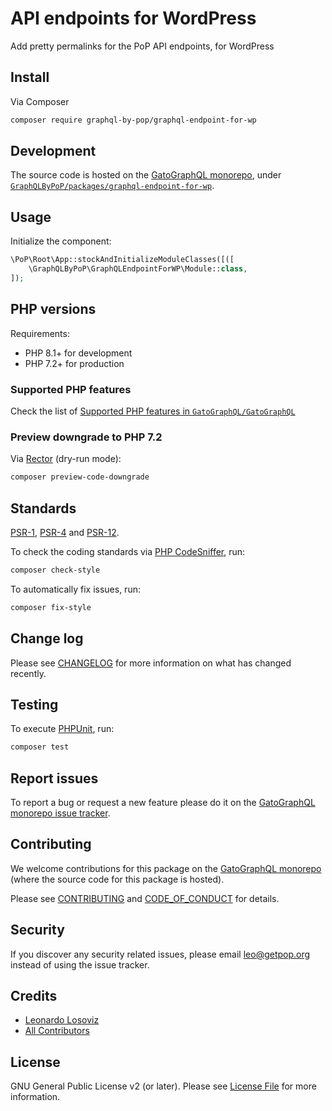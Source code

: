 # API endpoints for WordPress

<!--
[![Build Status][ico-travis]][link-travis]
[![Quality Score][ico-code-quality]][link-code-quality]
[![Software License][ico-license]](LICENSE.md)
[![Latest Version on Packagist][ico-version]][link-packagist]
[![Coverage Status][ico-scrutinizer]][link-scrutinizer]
[![Total Downloads][ico-downloads]][link-downloads]
-->

Add pretty permalinks for the PoP API endpoints, for WordPress

## Install

Via Composer

``` bash
composer require graphql-by-pop/graphql-endpoint-for-wp
```

## Development

The source code is hosted on the [GatoGraphQL monorepo](https://github.com/GatoGraphQL/GatoGraphQL), under [`GraphQLByPoP/packages/graphql-endpoint-for-wp`](https://github.com/GatoGraphQL/GatoGraphQL/tree/master/layers/GraphQLByPoP/packages/graphql-endpoint-for-wp).

## Usage

Initialize the component:

``` php
\PoP\Root\App::stockAndInitializeModuleClasses([([
    \GraphQLByPoP\GraphQLEndpointForWP\Module::class,
]);
```

## PHP versions

Requirements:

- PHP 8.1+ for development
- PHP 7.2+ for production

### Supported PHP features

Check the list of [Supported PHP features in `GatoGraphQL/GatoGraphQL`](https://github.com/GatoGraphQL/GatoGraphQL/blob/master/docs/supported-php-features.md)

### Preview downgrade to PHP 7.2

Via [Rector](https://github.com/rectorphp/rector) (dry-run mode):

```bash
composer preview-code-downgrade
```

## Standards

[PSR-1](https://www.php-fig.org/psr/psr-1), [PSR-4](https://www.php-fig.org/psr/psr-4) and [PSR-12](https://www.php-fig.org/psr/psr-12).

To check the coding standards via [PHP CodeSniffer](https://github.com/squizlabs/PHP_CodeSniffer), run:

``` bash
composer check-style
```

To automatically fix issues, run:

``` bash
composer fix-style
```

## Change log

Please see [CHANGELOG](CHANGELOG.md) for more information on what has changed recently.

## Testing

To execute [PHPUnit](https://phpunit.de/), run:

``` bash
composer test
```

## Report issues

To report a bug or request a new feature please do it on the [GatoGraphQL monorepo issue tracker](https://github.com/GatoGraphQL/GatoGraphQL/issues).

## Contributing

We welcome contributions for this package on the [GatoGraphQL monorepo](https://github.com/GatoGraphQL/GatoGraphQL) (where the source code for this package is hosted).

Please see [CONTRIBUTING](CONTRIBUTING.md) and [CODE_OF_CONDUCT](CODE_OF_CONDUCT.md) for details.

## Security

If you discover any security related issues, please email leo@getpop.org instead of using the issue tracker.

## Credits

- [Leonardo Losoviz][link-author]
- [All Contributors][link-contributors]

## License

GNU General Public License v2 (or later). Please see [License File](LICENSE.md) for more information.

[ico-version]: https://img.shields.io/packagist/v/graphql-by-pop/graphql-endpoint-for-wp.svg?style=flat-square
[ico-license]: https://img.shields.io/badge/license-GPLv2-brightgreen.svg?style=flat-square
[ico-travis]: https://img.shields.io/travis/graphql-by-pop/graphql-endpoint-for-wp/master.svg?style=flat-square
[ico-scrutinizer]: https://img.shields.io/scrutinizer/coverage/g/graphql-by-pop/graphql-endpoint-for-wp.svg?style=flat-square
[ico-code-quality]: https://img.shields.io/scrutinizer/g/graphql-by-pop/graphql-endpoint-for-wp.svg?style=flat-square
[ico-downloads]: https://img.shields.io/packagist/dt/graphql-by-pop/graphql-endpoint-for-wp.svg?style=flat-square

[link-packagist]: https://packagist.org/packages/graphql-by-pop/graphql-endpoint-for-wp
[link-travis]: https://travis-ci.org/graphql-by-pop/graphql-endpoint-for-wp
[link-scrutinizer]: https://scrutinizer-ci.com/g/graphql-by-pop/graphql-endpoint-for-wp/code-structure
[link-code-quality]: https://scrutinizer-ci.com/g/graphql-by-pop/graphql-endpoint-for-wp
[link-downloads]: https://packagist.org/packages/graphql-by-pop/graphql-endpoint-for-wp
[link-author]: https://github.com/getpop
[link-contributors]: ../../../../../../contributors
